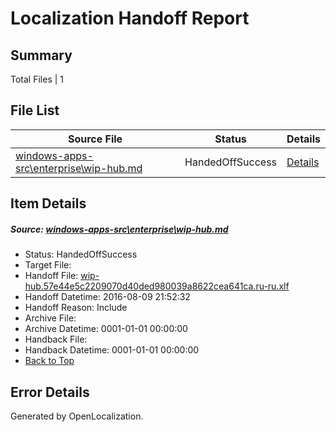 # <a name='report-top'></a> Localization Handoff Report

## Summary
 Total Files | 1

## File List
 Source File | Status | Details 
 ----------- | ------ | ------- 
 [windows-apps-src\enterprise\wip-hub.md](https://github.com/Microsoft/windows-apps/blob/1070561ea95cd1d884303fdd476b40a9ec88e390/windows-apps-src/enterprise/wip-hub.md) | HandedOffSuccess | [Details](#2beec354ed7dbb3cc2d4cb502977ce028b4eaf1d3419)

## Item Details
##### <a name='2beec354ed7dbb3cc2d4cb502977ce028b4eaf1d3419'></a> Source: [windows-apps-src\enterprise\wip-hub.md](https://github.com/Microsoft/windows-apps/blob/1070561ea95cd1d884303fdd476b40a9ec88e390/windows-apps-src/enterprise/wip-hub.md)
* Status: HandedOffSuccess
* Target File: 
* Handoff File: [wip-hub.57e44e5c2209070d40ded980039a8622cea641ca.ru-ru.xlf](https://github.com/Microsoft/WDG.handoff/blob/adeb910f20b07391c55cca53be9e46ea52d9e523/ol-handoff/Microsoft/windows-apps.ru-ru/master/wip-hub.57e44e5c2209070d40ded980039a8622cea641ca.ru-ru.xlf)
* Handoff Datetime: 2016-08-09 21:52:32
* Handoff Reason: Include
* Archive File: 
* Archive Datetime: 0001-01-01 00:00:00
* Handback File: 
* Handback Datetime: 0001-01-01 00:00:00
* [Back to Top](#report-top)


## Error Details

Generated by OpenLocalization.
